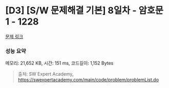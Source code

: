 # [D3] [S/W 문제해결 기본] 8일차 - 암호문1 - 1228 

[문제 링크](https://swexpertacademy.com/main/code/problem/problemDetail.do?contestProbId=AV14w-rKAHACFAYD) 

### 성능 요약

메모리: 21,652 KB, 시간: 151 ms, 코드길이: 1,152 Bytes



> 출처: SW Expert Academy, https://swexpertacademy.com/main/code/problem/problemList.do